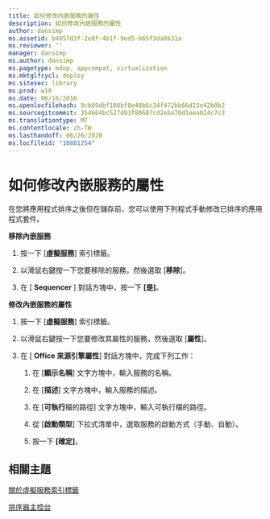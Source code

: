 ```yaml
---
title: 如何修改內嵌服務的屬性
description: 如何修改內嵌服務的屬性
author: dansimp
ms.assetid: b4057d3f-2e8f-4b1f-9ed5-b65f3da8631a
ms.reviewer: ''
manager: dansimp
ms.author: dansimp
ms.pagetype: mdop, appcompat, virtualization
ms.mktglfcycl: deploy
ms.sitesec: library
ms.prod: w10
ms.date: 06/16/2016
ms.openlocfilehash: 9cb69dbf100bf8e48b6c34f472bb66d23e42b0b2
ms.sourcegitcommit: 354664bc527d93f80687cd2eba70d1eea024c7c3
ms.translationtype: MT
ms.contentlocale: zh-TW
ms.lasthandoff: 06/26/2020
ms.locfileid: "10801254"
---
```

# 如何修改內嵌服務的屬性


在您將應用程式排序之後但在儲存前，您可以使用下列程式手動修改已排序的應用程式套件。

**移除內嵌服務**

1.  按一下 [**虛擬服務**] 索引標籤。

2.  以滑鼠右鍵按一下您要移除的服務，然後選取 [**移除**]。

3.  在 [ **Sequencer** ] 對話方塊中，按一下 **[是]**。

**修改內嵌服務的屬性**

1.  按一下 [**虛擬服務**] 索引標籤。

2.  以滑鼠右鍵按一下您要修改其屬性的服務，然後選取 [**屬性**]。

3.  在 [ **Office 來源引擎屬性**] 對話方塊中，完成下列工作：

    1.  在 [**顯示名稱**] 文字方塊中，輸入服務的名稱。

    2.  在 [**描述**] 文字方塊中，輸入服務的描述。

    3.  在 [**可執行**檔的路徑] 文字方塊中，輸入可執行檔的路徑。

    4.  從 [**啟動類型**] 下拉式清單中，選取服務的啟動方式（手動、自動）。

    5.  按一下 **\[確定\]**。

## 相關主題


[關於虛擬服務索引標籤](about-the-virtual-services-tab.md)

[排序器主控台](sequencer-console.md)

 

 





